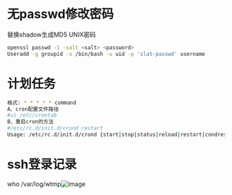 <a name="g3ItM"></a>
# 无passwd修改密码
替换shadow生成MD5 UNIX密码
```bash
openssl passwd -1 -salt <salt> <password>  
Useradd -g groupid -s /bin/bash -u uid -p 'slat-passwd' username
```
<a name="KXgiy"></a>
# 计划任务
```bash
格式: * * * * * command 
A、cron配置文件路径
#vi /etc/crontab
B、重启cron的方法
#/etc/rc.d/init.d/crond restart
Usage: /etc/rc.d/init.d/crond {start|stop|status|reload|restart|condrestart}
```
# ssh登录记录
who /var/log/wtmp![image](https://user-images.githubusercontent.com/24366795/130317209-f5dc1dab-af27-4515-a4f0-87567db6c5ef.png)

